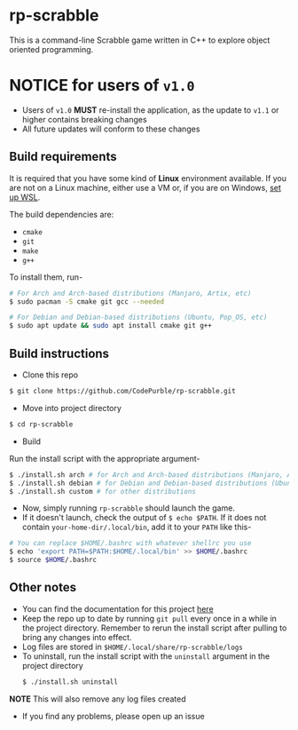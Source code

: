 # rp-scrabble
This is a command-line Scrabble game written in C++ to explore object oriented
programming.

# NOTICE for users of `v1.0`
* Users of `v1.0` **MUST** re-install the application, as the update to `v1.1` or higher contains breaking changes
* All future updates will conform to these changes

## Build requirements
It is required that you have some kind of **Linux** environment available. If you
are not on a Linux machine, either use a VM or, if you are on Windows, [set up
WSL](https://docs.microsoft.com/en-us/windows/wsl/install-win10).

The build dependencies are:

* `cmake`
* `git`
* `make`
* `g++`

To install them, run-

```sh
# For Arch and Arch-based distributions (Manjaro, Artix, etc)
$ sudo pacman -S cmake git gcc --needed

# For Debian and Debian-based distributions (Ubuntu, Pop_OS, etc)
$ sudo apt update && sudo apt install cmake git g++
```

## Build instructions
* Clone this repo
```sh
$ git clone https://github.com/CodePurble/rp-scrabble.git
```

* Move into project directory
```sh
$ cd rp-scrabble
```

* Build

Run the install script with the appropriate argument-
```sh
$ ./install.sh arch # for Arch and Arch-based distributions (Manjaro, Artix, etc)
$ ./install.sh debian # for Debian and Debian-based distributions (Ubuntu, Pop_OS, etc)
$ ./install.sh custom # for other distributions
```
* Now, simply running `rp-scrabble` should launch the game.
* If it doesn't launch, check the output of `$ echo $PATH`. If it does not contain `your-home-dir/.local/bin`, add it to your `PATH` like this-
```sh
# You can replace $HOME/.bashrc with whatever shellrc you use
$ echo 'export PATH=$PATH:$HOME/.local/bin' >> $HOME/.bashrc
$ source $HOME/.bashrc
```

## Other notes
* You can find the documentation for this project [here](https://codepurble.github.io/rp-scrabble/)
* Keep the repo up to date by running `git pull` every once in a while in the project directory. Remember to rerun the install script after pulling to bring any changes into effect.
* Log files are stored in `$HOME/.local/share/rp-scrabble/logs`
* To uninstall, run the install script with the `uninstall` argument in the project directory
	```sh
	$ ./install.sh uninstall
	```
**NOTE** This will also remove any log files created
* If you find any problems, please open up an issue
